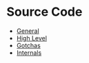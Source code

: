 # Source Code

- [General](./general.md)
- [High Level](./high-level.md)
- [Gotchas](./gotchas.md)
- [Internals](./internals.md)
